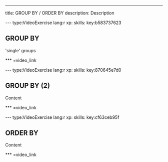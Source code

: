 ---
title: GROUP BY / ORDER BY
description: Description

--- type:VideoExercise lang:r xp: skills: key:b583737623
## GROUP BY 
'single' groups

*** =video_link

--- type:VideoExercise lang:r xp: skills: key:870645e7d0
## GROUP BY (2) 
Content

*** =video_link

--- type:VideoExercise lang:r xp: skills: key:cf63ceb95f
## ORDER BY 
Content

*** =video_link
